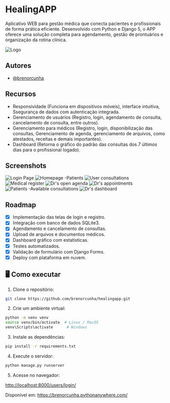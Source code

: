 
# HealingAPP

 Aplicativo WEB para gestão médica que conecta pacientes e profissionais de forma prática eficiente.
 Desenvolvido com Python e Django 5, o APP oferece uma solução completa para agendamento, gestão de prontuários e organização da rotina clínica.

![Logo](https://onedrive.live.com/embed?resid=5D154344EF67B72B%2160051&authkey=%21AINk-0eBPXOM684&width=77&height=77)

## Autores

- [@brenorcunha](https://www.github.com/brenorcunha)

## Recursos

- Responsividade (Funciona em dispositivos móveis), interface intuitiva, Ssegurança de dados com autenticação integrada.
- Gerenciamento de usuários (Registro, login, agendamento de consulta, cancelamento de consulta, entre outros).
- Gerenciamento para médicos (Registro, login, disponibilização das consultas, Gerenciamento de agenda, gerenciamento de arquivos, como atestados, receitas e demais importantes).
- Dashboard (Retorna o gráfico do padrão das consultas dos 7 últimos dias para o profissional logado).

## Screenshots

![Login Page](https://onedrive.live.com/embed?resid=5D154344EF67B72B%2159976&authkey=%21AAHpDjVm3Nvq2Xk&width=660)
![Homepage -Patients](https://onedrive.live.com/embed?resid=5D154344EF67B72B%2160058&authkey=%21AIHWg53cxODxgsI&width=660)
![User consultations](https://onedrive.live.com/embed?resid=5D154344EF67B72B%2160061&authkey=%21AJWEBmEpP0NmyH8&width=660)
![Medical register](https://onedrive.live.com/embed?resid=5D154344EF67B72B%2159980&authkey=%21AP8acmDpz5XgV5s&width=660)
![Dr's open agenda](https://onedrive.live.com/embed?resid=5D154344EF67B72B%2160059&authkey=%21AI4aBP1l0dI9fyg&height=656)
![Dr's appointments](https://onedrive.live.com/embed?resid=5D154344EF67B72B%2160057&authkey=%21ABqaWDbuzru_4D0&height=656)
![Patients -Available consultations](https://onedrive.live.com/embed?resid=5D154344EF67B72B%2160062&authkey=%21APwc7QD1-l-vjTg&width=660)
![Dr's dashboard](https://onedrive.live.com/embed?resid=5D154344EF67B72B%2160060&authkey=%21AJQukG3DVt7syCc&width=660>)

## Roadmap

- [X] Implementação das telas de login e registro.
- [X] Integração com banco de dados SQLite3.
- [X] Agendamento e cancelamento de consultas.
- [X] Upload de arquivos e documentos médicos.
- [X] Dashboard gráfico com estatísticas.
- [X] Testes automatizados.
- [X] Validação de formulário com Django Forms.
- [X] Deploy com plataforma em nuvem.

## 🖥️ Como executar

1. Clone o repositório:

```bash
git clone https://github.com/brenorcunha/healingapp.git
```

2. Crie um ambiente virtual:

```bash
python -m venv venv
source venv/bin/activate  # Linux / MacOS
venv\Scripts\activate      # Windows
```

3. Instale as dependências:

```bash
pip install -r requirements.txt
```

4. Execute o servidor:

```bash
python manage.py runserver
```

5. Acesse no navegador:

<http://localhost:8000/users/login/>

Disponível em: <https://brenorcunha.pythonanywhere.com/>
